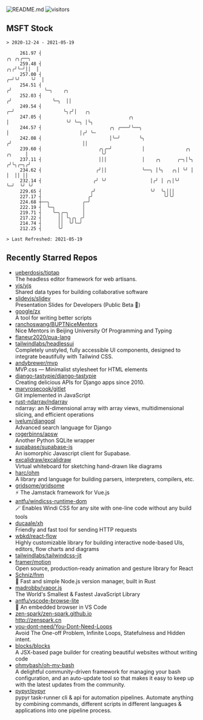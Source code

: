 ![README.md](https://github.com/Gerhut/Gerhut/workflows/README.md/badge.svg)
![visitors](https://visitors.vercel.app/Gerhut/Gerhut?token=8cf69d1f6813d272ef062726b6070c9be4ff72038cfe5a7ded7384a8da65d866)

## MSFT Stock

```
> 2020-12-24 - 2021-05-19

     261.97 ┤                                                                           ╭╮ ╭╮╭──╮                
     259.48 ┤                                                                        ╭╮╭╯╰─╯││  │                
     257.00 ┤                                                                      ╭─╯╰╯    ╰╯  │                
     254.51 ┤                                                                     ╭╯            ╰─╮    ╭╮        
     252.03 ┤                                                                    ╭╯               ╰─╮  ││        
     249.54 ┤                                                                  ╭─╯                  ╰╮╭╯│   ╭╮   
     247.05 ┤                                ╭╮                                │                     ╰╯ ╰─╮ │╰╮  
     244.57 ┤                         ╭╮ ╭───╯╰──╮                             │                          │╭╯ ╰─ 
     242.08 ┤                         │╰─╯       ╰╮                           ╭╯                          ││     
     239.60 ┤                     ╭╮╭─╯           │               ╭╮   ╭╮     │                           ╰╯     
     237.11 ┤                     │││             │    ╭╮      ╭─╮│╰╮ ╭╯╰╮╭─╮╭╯                                  
     234.62 ┤                    ╭╯││             ╰──╮ │╰╮   ╭╮│ ╰╯ │ │  ││ ││                                   
     232.14 ┤                   ╭╯ ╰╯                │╭╯ │ ╭╮│╰╯    ╰─╯  ╰╯ ╰╯                                   
     229.65 ┤                  ╭╯                    ╰╯  ╰╮│││                                                   
     227.17 ┤                 ╭╯                          ╰╯╰╯                                                   
     224.68 ┼──╮            ╭─╯                                                                                  
     222.19 ┤  ╰─╮          │                                                                                    
     219.71 ┤    ╰─╮╭─╮     │                                                                                    
     217.22 ┤      ││ ╰╮╭╮ ╭╯                                                                                    
     214.74 ┤      ││  ╰╯╰─╯                                                                                     
     212.25 ┤      ╰╯                                                                                            

> Last Refreshed: 2021-05-19
```

## Recently Starred Repos

- [ueberdosis/tiptap](https://github.com/ueberdosis/tiptap)  
  The headless editor framework for web artisans.
- [yjs/yjs](https://github.com/yjs/yjs)  
  Shared data types for building collaborative software
- [slidevjs/slidev](https://github.com/slidevjs/slidev)  
  Presentation Slides for Developers (Public Beta 🎉)
- [google/zx](https://github.com/google/zx)  
  A tool for writing better scripts
- [ranchoswang/BUPTNiceMentors](https://github.com/ranchoswang/BUPTNiceMentors)  
  Nice Mentors in Beijing University Of Programming and Typing 
- [flaneur2020/pua-lang](https://github.com/flaneur2020/pua-lang)  
- [tailwindlabs/headlessui](https://github.com/tailwindlabs/headlessui)  
  Completely unstyled, fully accessible UI components, designed to integrate beautifully with Tailwind CSS.
- [andybrewer/mvp](https://github.com/andybrewer/mvp)  
  MVP.css — Minimalist stylesheet for HTML elements
- [django-tastypie/django-tastypie](https://github.com/django-tastypie/django-tastypie)  
  Creating delicious APIs for Django apps since 2010.
- [maryrosecook/gitlet](https://github.com/maryrosecook/gitlet)  
  Git implemented in JavaScript
- [rust-ndarray/ndarray](https://github.com/rust-ndarray/ndarray)  
  ndarray: an N-dimensional array with array views, multidimensional slicing, and efficient operations
- [ivelum/djangoql](https://github.com/ivelum/djangoql)  
  Advanced search language for Django
- [rogerbinns/apsw](https://github.com/rogerbinns/apsw)  
  Another Python SQLite wrapper
- [supabase/supabase-js](https://github.com/supabase/supabase-js)  
  An isomorphic Javascript client for Supabase.
- [excalidraw/excalidraw](https://github.com/excalidraw/excalidraw)  
  Virtual whiteboard for sketching hand-drawn like diagrams
- [harc/ohm](https://github.com/harc/ohm)  
  A library and language for building parsers, interpreters, compilers, etc.
- [gridsome/gridsome](https://github.com/gridsome/gridsome)  
  ⚡️ The Jamstack framework for Vue.js
- [antfu/windicss-runtime-dom](https://github.com/antfu/windicss-runtime-dom)  
  🪄 Enables Windi CSS for any site with one-line code without any build tools 
- [ducaale/xh](https://github.com/ducaale/xh)  
  Friendly and fast tool for sending HTTP requests
- [wbkd/react-flow](https://github.com/wbkd/react-flow)  
  Highly customizable library for building interactive node-based UIs, editors, flow charts and diagrams 
- [tailwindlabs/tailwindcss-jit](https://github.com/tailwindlabs/tailwindcss-jit)  
- [framer/motion](https://github.com/framer/motion)  
  Open source, production-ready animation and gesture library for React
- [Schniz/fnm](https://github.com/Schniz/fnm)  
  🚀 Fast and simple Node.js version manager, built in Rust
- [madrobby/vapor.js](https://github.com/madrobby/vapor.js)  
  The World's Smallest & Fastest JavaScript Library
- [antfu/vscode-browse-lite](https://github.com/antfu/vscode-browse-lite)  
  🚀 An embedded browser in VS Code
- [zen-spark/zen-spark.github.io](https://github.com/zen-spark/zen-spark.github.io)  
  http://zenspark.cn
- [you-dont-need/You-Dont-Need-Loops](https://github.com/you-dont-need/You-Dont-Need-Loops)  
  Avoid The One-off Problem, Infinite Loops, Statefulness and Hidden intent.
- [blocks/blocks](https://github.com/blocks/blocks)  
  A JSX-based page builder for creating beautiful websites without writing code
- [ohmybash/oh-my-bash](https://github.com/ohmybash/oh-my-bash)  
  A delightful community-driven framework for managing your bash configuration, and an auto-update tool so that makes it easy to keep up with the latest updates from the community.
- [pypyr/pypyr](https://github.com/pypyr/pypyr)  
  pypyr task-runner cli & api for automation pipelines. Automate anything by combining commands, different scripts in different languages & applications into one pipeline process.
